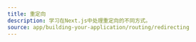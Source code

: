 ```yaml
---
title: 重定向
description: 学习在Next.js中处理重定向的不同方式。
source: app/building-your-application/routing/redirecting
---
```


